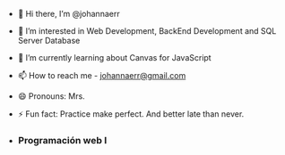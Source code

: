 - 👋 Hi there, I’m @johannaerr
- 👀 I’m interested in Web Development, BackEnd Development and SQL Server Database
- 🌱 I’m currently learning about Canvas for JavaScript
- 📫 How to reach me - johannaerr@gmail.com
- 😄 Pronouns: Mrs.
- ⚡ Fun fact: Practice make perfect. And better late than never.

- <html>
  <body>
    <h3>Programación web I</h3>
  </body>
</html>

<!---
johannaerr/johannaerr is a ✨ special ✨ repository because its `README.md` (this file) appears on your GitHub profile.
You can click the Preview link to take a look at your changes.
--->

